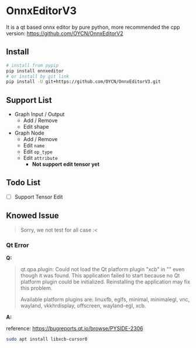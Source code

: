 # OnnxEditorV3

It is a qt based onnx editor by pure python, more recommended the cpp version: https://github.com/OYCN/OnnxEditorV2

## Install

``` bash
# install from pypip
pip install onnxeditor
# or install by git link
pip install -U git+https://github.com/OYCN/OnnxEditorV3.git
```

## Support List

 -  Graph Input / Output
    - Add / Remove
    - Edit shape
 - Graph Node
   - Add / Remove
   - Edit `name`
   - Edit `op_type`
   - Edit `attribute`
     - **Not support edit tensor yet**

## Todo List

 - [ ] Support Tensor Edit

## Knowed Issue

 > Sorry, we not test for all case :<
 
### Qt Error

**Q:**

> qt.qpa.plugin: Could not load the Qt platform plugin "xcb" in "" even though it was found.
> This application failed to start because no Qt platform plugin could be initialized. Reinstalling the application may fix this problem.
>
> Available platform plugins are: linuxfb, eglfs, minimal, minimalegl, vnc, wayland, vkkhrdisplay, offscreen, wayland-egl, xcb.

**A:**

reference: https://bugreports.qt.io/browse/PYSIDE-2306

```bash
sudo apt install libxcb-cursor0
```
